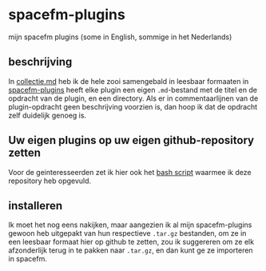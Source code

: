 # spacefm-plugins
mijn spacefm plugins (some in English, sommige in het Nederlands)

## beschrijving
In [collectie.md](./collectie.md) heb ik de hele zooi samengebald in leesbaar formaaten in [spacefm-plugins](./spacefm-plugins) heeft elke plugin een eigen `.md`-bestand met de titel en de opdracht van de plugin, en een directory. Als er in commentaarlijnen van de plugin-opdracht geen beschrijving voorzien is, dan hoop ik dat de opdracht zelf duidelijk genoeg is.

## Uw eigen plugins op uw eigen github-repository zetten
Voor de geinteresseerden zet ik hier ook het [bash script](_naarGitHub.sh) waarmee ik deze repository heb opgevuld.

## installeren
Ik moet het nog eens nakijken, maar aangezien ik al mijn spacefm-plugins gewoon heb uitgepakt van hun respectieve `.tar.gz` bestanden, om ze in een leesbaar formaat hier op github te zetten, zou ik suggereren om ze elk afzonderlijk terug in te pakken naar `.tar.gz`, en dan kunt ge ze importeren in spacefm.
